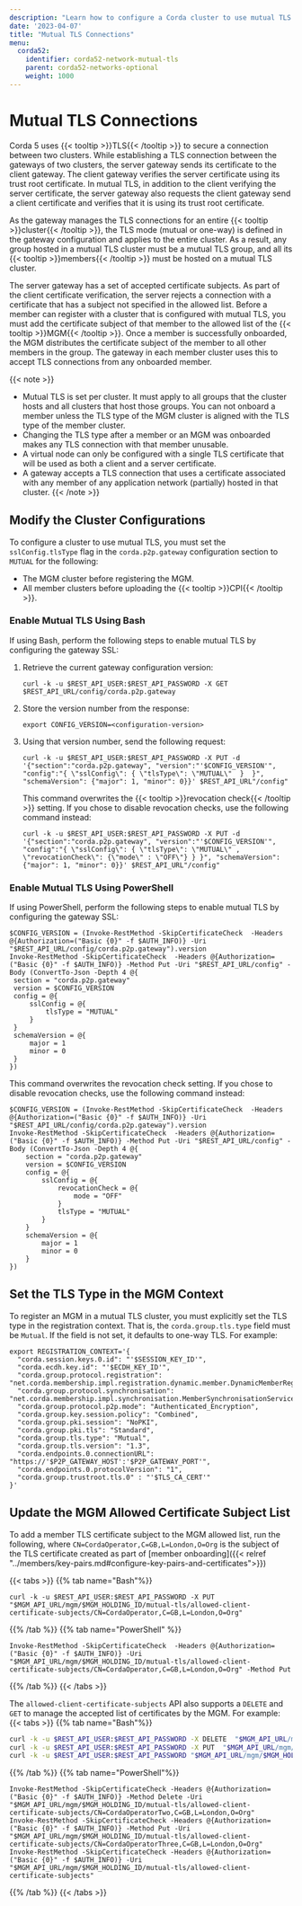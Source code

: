 ```yaml
---
description: "Learn how to configure a Corda cluster to use mutual TLS to secure connections between two clusters."
date: '2023-04-07'
title: "Mutual TLS Connections"
menu:
  corda52:
    identifier: corda52-network-mutual-tls
    parent: corda52-networks-optional
    weight: 1000
---
```


# Mutual TLS Connections

Corda 5 uses {{< tooltip >}}TLS{{< /tooltip >}} to secure a connection between two clusters. While establishing a TLS connection between the gateways of two clusters, the server gateway sends its certificate to the client gateway. The client gateway verifies the server certificate using its trust root certificate. In mutual TLS, in addition to the client verifying the server certificate, the server gateway also requests the client gateway send a client certificate and verifies that it is using its trust root certificate.

As the gateway manages the TLS connections for an entire {{< tooltip >}}cluster{{< /tooltip >}}, the TLS mode (mutual or one-way) is defined in the gateway configuration and applies to the entire cluster. As a result, any group hosted in a mutual TLS cluster must be a mutual TLS group, and all its {{< tooltip >}}members{{< /tooltip >}} must be hosted on a mutual TLS cluster.

The server gateway has a set of accepted certificate subjects. As part of the client certificate verification, the server rejects a connection with a certificate that has a subject not specified in the allowed list. Before a member can register with a cluster that is configured with mutual TLS, you must add the certificate subject of that member to the allowed list of the {{< tooltip >}}MGM{{< /tooltip >}}. Once a member is successfully onboarded, the MGM distributes the certificate subject of the member to all other members in the group. The gateway in each member cluster uses this to accept TLS connections from any onboarded member.

{{< note >}}

* Mutual TLS is set per cluster. It must apply to all groups that the cluster hosts and all clusters that host those groups. You can not onboard a member unless the TLS type of the MGM cluster is aligned with the TLS type of the member cluster.
* Changing the TLS type after a member or an MGM was onboarded makes any TLS connection with that member unusable.
* A virtual node can only be configured with a single TLS certificate that will be used as both a client and a server certificate.
* A gateway accepts a TLS connection that uses a certificate associated with any member of any application network (partially) hosted in that cluster.
{{< /note >}}

## Modify the Cluster Configurations

To configure a cluster to use mutual TLS, you must set the `sslConfig.tlsType` flag in the `corda.p2p.gateway` configuration section to `MUTUAL` for the following:

* The MGM cluster before registering the MGM.
* All member clusters before uploading the {{< tooltip >}}CPI{{< /tooltip >}}.

### Enable Mutual TLS Using Bash

If using Bash, perform the following steps to enable mutual TLS by configuring the gateway SSL:

1. Retrieve the current gateway configuration version:

   ```shell
   curl -k -u $REST_API_USER:$REST_API_PASSWORD -X GET $REST_API_URL/config/corda.p2p.gateway
   ```

2. Store the version number from the response:

   ```shell
   export CONFIG_VERSION=<configuration-version>
   ```

3. Using that version number, send the following request:

   ```shell
   curl -k -u $REST_API_USER:$REST_API_PASSWORD -X PUT -d '{"section":"corda.p2p.gateway", "version":"'$CONFIG_VERSION'", "config":"{ \"sslConfig\": { \"tlsType\": \"MUTUAL\"  }  }", "schemaVersion": {"major": 1, "minor": 0}}' $REST_API_URL"/config"
   ```
   This command overwrites the {{< tooltip >}}revocation check{{< /tooltip >}} setting. If you chose to disable revocation checks, use the following command instead:

   ```shell
   curl -k -u $REST_API_USER:$REST_API_PASSWORD -X PUT -d '{"section":"corda.p2p.gateway", "version":"'$CONFIG_VERSION'", "config":"{ \"sslConfig\": { \"tlsType\": \"MUTUAL\" , \"revocationCheck\": {\"mode\" : \"OFF\"} } }", "schemaVersion": {"major": 1, "minor": 0}}' $REST_API_URL"/config"
   ```

### Enable Mutual TLS Using PowerShell

If using PowerShell, perform the following steps to enable mutual TLS by configuring the gateway SSL:

   ```shell
   $CONFIG_VERSION = (Invoke-RestMethod -SkipCertificateCheck  -Headers @{Authorization=("Basic {0}" -f $AUTH_INFO)} -Uri "$REST_API_URL/config/corda.p2p.gateway").version
   Invoke-RestMethod -SkipCertificateCheck  -Headers @{Authorization=("Basic {0}" -f $AUTH_INFO)} -Method Put -Uri "$REST_API_URL/config" -Body (ConvertTo-Json -Depth 4 @{
    section = "corda.p2p.gateway"
    version = $CONFIG_VERSION
    config = @{
        sslConfig = @{
            tlsType = "MUTUAL"
        }
    }
    schemaVersion = @{
        major = 1
        minor = 0
    }
  })

   ```

This command overwrites the revocation check setting. If you chose to disable revocation checks, use the following command instead:
```shell
$CONFIG_VERSION = (Invoke-RestMethod -SkipCertificateCheck  -Headers @{Authorization=("Basic {0}" -f $AUTH_INFO)} -Uri "$REST_API_URL/config/corda.p2p.gateway").version
Invoke-RestMethod -SkipCertificateCheck  -Headers @{Authorization=("Basic {0}" -f $AUTH_INFO)} -Method Put -Uri "$REST_API_URL/config" -Body (ConvertTo-Json -Depth 4 @{
    section = "corda.p2p.gateway"
    version = $CONFIG_VERSION
    config = @{
        sslConfig = @{
            revocationCheck = @{
                mode = "OFF"
            }
            tlsType = "MUTUAL"
        }
    }
    schemaVersion = @{
        major = 1
        minor = 0
    }
})
```

## Set the TLS Type in the MGM Context

To register an MGM in a mutual TLS cluster, you must explicitly set the TLS type in the registration context. That is, the `corda.group.tls.type` field must be `Mutual`. If the field is not set, it defaults to one-way TLS. For example:
```shell
export REGISTRATION_CONTEXT='{
  "corda.session.keys.0.id": "'$SESSION_KEY_ID'",
  "corda.ecdh.key.id": "'$ECDH_KEY_ID'",
  "corda.group.protocol.registration": "net.corda.membership.impl.registration.dynamic.member.DynamicMemberRegistrationService",
  "corda.group.protocol.synchronisation": "net.corda.membership.impl.synchronisation.MemberSynchronisationServiceImpl",
  "corda.group.protocol.p2p.mode": "Authenticated_Encryption",
  "corda.group.key.session.policy": "Combined",
  "corda.group.pki.session": "NoPKI",
  "corda.group.pki.tls": "Standard",
  "corda.group.tls.type": "Mutual",
  "corda.group.tls.version": "1.3",
  "corda.endpoints.0.connectionURL": "https://'$P2P_GATEWAY_HOST':'$P2P_GATEWAY_PORT'",
  "corda.endpoints.0.protocolVersion": "1",
  "corda.group.trustroot.tls.0" : "'$TLS_CA_CERT'"
}'
```

## Update the MGM Allowed Certificate Subject List

To add a member TLS certificate subject to the MGM allowed list, run the following, where `CN=CordaOperator,C=GB,L=London,O=Org` is the subject of the TLS certificate created as part of [member onboarding]({{< relref "../members/key-pairs.md#configure-key-pairs-and-certificates">}})

{{< tabs >}}
{{% tab name="Bash"%}}
```shell
curl -k -u $REST_API_USER:$REST_API_PASSWORD -X PUT  "$MGM_API_URL/mgm/$MGM_HOLDING_ID/mutual-tls/allowed-client-certificate-subjects/CN=CordaOperator,C=GB,L=London,O=Org"
```
{{% /tab %}}
{{% tab name="PowerShell" %}}
```shell
Invoke-RestMethod -SkipCertificateCheck  -Headers @{Authorization=("Basic {0}" -f $AUTH_INFO)} -Uri "$MGM_API_URL/mgm/$MGM_HOLDING_ID/mutual-tls/allowed-client-certificate-subjects/CN=CordaOperator,C=GB,L=London,O=Org" -Method Put
```
{{% /tab %}}
{{< /tabs >}}

The `allowed-client-certificate-subjects` API also supports a `DELETE` and `GET` to manage the accepted list of certificates by the MGM. For example:
{{< tabs >}}
{{% tab name="Bash"%}}
```bash
curl -k -u $REST_API_USER:$REST_API_PASSWORD -X DELETE  "$MGM_API_URL/mgm/$MGM_HOLDING_ID/mutual-tls/allowed-client-certificate-subjects/CN=CordaOperatorTwo,C=GB,L=London,O=Org"
curl -k -u $REST_API_USER:$REST_API_PASSWORD -X PUT  "$MGM_API_URL/mgm/$MGM_HOLDING_ID/mutual-tls/allowed-client-certificate-subjects/CN=CordaOperatorThree,C=GB,L=London,O=Org"
curl -k -u $REST_API_USER:$REST_API_PASSWORD "$MGM_API_URL/mgm/$MGM_HOLDING_ID/mutual-tls/allowed-client-certificate-subjects"
```
{{% /tab %}}
{{% tab name="PowerShell"%}}
```shell
Invoke-RestMethod -SkipCertificateCheck -Headers @{Authorization=("Basic {0}" -f $AUTH_INFO)} -Method Delete -Uri "$MGM_API_URL/mgm/$MGM_HOLDING_ID/mutual-tls/allowed-client-certificate-subjects/CN=CordaOperatorTwo,C=GB,L=London,O=Org"
Invoke-RestMethod -SkipCertificateCheck -Headers @{Authorization=("Basic {0}" -f $AUTH_INFO)} -Method Put -Uri "$MGM_API_URL/mgm/$MGM_HOLDING_ID/mutual-tls/allowed-client-certificate-subjects/CN=CordaOperatorThree,C=GB,L=London,O=Org"
Invoke-RestMethod -SkipCertificateCheck -Headers @{Authorization=("Basic {0}" -f $AUTH_INFO)} -Uri "$MGM_API_URL/mgm/$MGM_HOLDING_ID/mutual-tls/allowed-client-certificate-subjects"
```
{{% /tab %}}
{{< /tabs >}}
